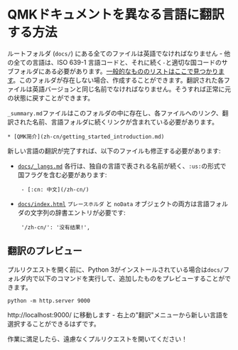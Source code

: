 # QMKドキュメントを異なる言語に翻訳する方法

ルートフォルダ (`docs/`) にある全てのファイルは英語でなければなりません - 他の全ての言語は、ISO 639-1 言語コードと、それに続く`-`と適切な国コードのサブフォルダにある必要があります。[一般的なもののリストはここで見つかります](https://www.andiamo.co.uk/resources/iso-language-codes/)。このフォルダが存在しない場合、作成することができます。翻訳された各ファイルは英語バージョンと同じ名前でなければなりません。そうすれば正常に元の状態に戻すことができます。

`_summary.md`ファイルはこのフォルダの中に存在し、各ファイルへのリンク、翻訳された名前、言語フォルダに続くリンクが含まれている必要があります。

    * [QMK简介](zh-cn/getting_started_introduction.md)

新しい言語の翻訳が完了すれば、以下のファイルも修正する必要があります:

* [`docs/_langs.md`](https://github.com/qmk/qmk_firmware/blob/master/docs/_langs.md)
各行は、独自の言語で表される名前が続く、`:us:`の形式で国フラグを含む必要があります:

       - [:cn: 中文](/zh-cn/)
   
* [`docs/index.html`](https://github.com/qmk/qmk_firmware/blob/master/docs/index.html)
`プレースホルダ` と `noData` オブジェクトの両方は言語フォルダの文字列の辞書エントリが必要です:

       '/zh-cn/': '没有结果!',
   
## 翻訳のプレビュー

プルリクエストを開く前に、Python 3がインストールされている場合は`docs/`フォルダ内で以下のコマンドを実行して、追加したものをプレビューすることができます。

    python -m http.server 9000

http://localhost:9000/ に移動します - 右上の"翻訳"メニューから新しい言語を選択することができるはずです。

作業に満足したら、遠慮なくプルリクエストを開いてください！

